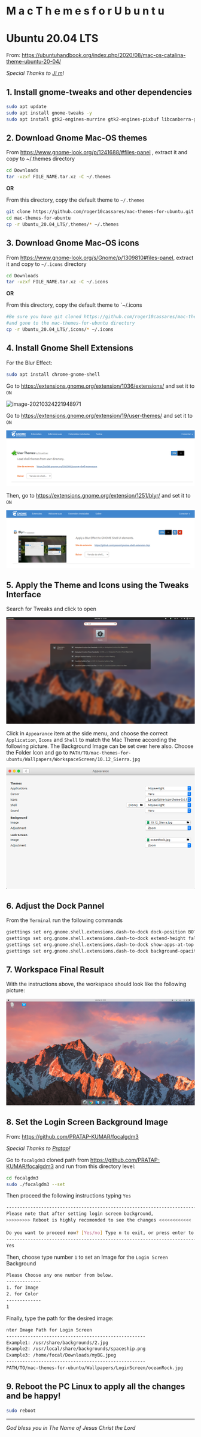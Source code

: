 # M a c   T h e m e s   f o r   U b u n t u



# Ubuntu 20.04 LTS

From: https://ubuntuhandbook.org/index.php/2020/08/mac-os-catalina-theme-ubuntu-20-04/

*Special Thanks to [Ji m](https://ubuntuhandbook.org/index.php/about/)*!

## 1. Install gnome-tweaks and other dependencies

```bash
sudo apt update
sudo apt install gnome-tweaks -y
sudo apt install gtk2-engines-murrine gtk2-engines-pixbuf libcanberra-gtk3-module libcanberra-gtk-module libglib2.0-dev gir1.2-gtkclutter-1.0 -y
```



## 2. Download Gnome Mac-OS themes

From https://www.gnome-look.org/p/1241688/#files-panel , extract it and copy to ~/.themes  directory

```bash
cd Downloads
tar -vzxf FILE_NAME.tar.xz -C ~/.themes
```

**OR**

From this directory, copy the default theme to  `~/.themes`

```bash
git clone https://github.com/roger10cassares/mac-themes-for-ubuntu.git
cd mac-themes-for-ubuntu
cp -r Ubuntu_20.04_LTS/,themes/* ~/.themes
```



## 3. Download Gnome Mac-OS icons 

From https://www.gnome-look.org/s/Gnome/p/1309810#files-panel, extract it and  copy to `~/.icons`  directory

```bash
cd Downloads
tar -vzxf FILE_NAME.tar.xz -C ~/.icons
```

**OR**

From this directory, copy the default theme to  `~/.icons

```bash
#Be sure you have git cloned https://github.com/roger10cassares/mac-themes-for-ubuntu.git 
#and gone to the mac-themes-for-ubuntu directory
cp -r Ubuntu_20.04_LTS/,icons/* ~/.icons
```



## 4. Install Gnome Shell Extensions

For the Blur Effect:

```bash
sudo apt install chrome-gnome-shell
```



Go to https://extensions.gnome.org/extension/1036/extensions/ and set it to `ON`

![image-20210324221948971](/home/roger/.config/Typora/typora-user-images/image-20210324221948971.png)



Go to https://extensions.gnome.org/extension/19/user-themes/ and set it to `ON`

![image-20210324222143082](./.images/image-20210324222143082.png)



Then, go to https://extensions.gnome.org/extension/1251/blyr/ and set it to `ON`

![image-20210324222702828](./.images/image-20210324222702828.png)



## 5. Apply the Theme and Icons using the Tweaks Interface

Search for Tweaks and click to open

![image-20210324222955868](./.images/image-20210324222955868.png)



Click in `Appearance` item at the side menu, and choose the  correct `Application`, `Icons` and `Shell` to match the Mac Theme according the following picture. The Background Image can be set over here also.  Choose the Folder Icon and go to `PATH/TO/mac-themes-for-ubuntu/Wallpapers/WorkspaceScreen/10.12_Sierra.jpg` 

![image-20210324223903284](./.images/image-20210324223903284.png)



## 6. Adjust the Dock Pannel

From the `Terminal` run the following commands

```bash
gsettings set org.gnome.shell.extensions.dash-to-dock dock-position BOTTOM 
gsettings set org.gnome.shell.extensions.dash-to-dock extend-height false
gsettings set org.gnome.shell.extensions.dash-to-dock show-apps-at-top true
gsettings set org.gnome.shell.extensions.dash-to-dock background-opacity 0.3
```



## 7. Workspace Final Result 

With the instructions above, the workspace should look like the following picture:

![image-20210324230748812](./.images/image-20210324230748812.png)



## 8. Set the Login Screen Background Image

From: https://github.com/PRATAP-KUMAR/focalgdm3

*Special Thanks to [Pratap](https://github.com/PRATAP-KUMAR)!*

Go to `focalgdm3` cloned path from https://github.com/PRATAP-KUMAR/focalgdm3 and run from this directory level:

```bash 
cd focalgdm3
sudo ./focalgdm3 --set
```

Then proceed the following instructions typing `Yes`

```bash
-------------------------------------------------------------------------------------------------------
Please note that after setting login screen background,
>>>>>>>>> Reboot is highly recomonded to see the changes <<<<<<<<<<<<

Do you want to proceed now? [Yes/no] Type n to exit, or press enter to proceed.
-------------------------------------------------------------------------------------------------------
Yes
```

Then, choose type number `1` to set an Image for the `Login Screen` Background

```bash
Please Choose any one number from below.
-------------
1. for Image
2. for Color
-------------
1
```

Finally, type the path for the desired image:

```bash
nter Image Path for Login Screen
----------------------------------------------------
Example1: /usr/share/backgrounds/2.jpg
Example2: /usr/local/share/backgrounds/spaceship.png
Example3: /home/focal/Downloads/myBG.jpeg
----------------------------------------------------
PATH/TO/mac-themes-for-ubuntu/Wallpapers/LoginScreen/oceanRock.jpg
```



## 9. Reboot the PC Linux to apply all the changes and be happy!

```bash
sudo reboot
```





---

*God bless you in The Name of Jesus Christ the Lord*